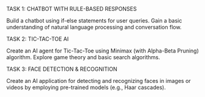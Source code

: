 TASK 1: CHATBOT WITH RULE-BASED RESPONSES

Build a chatbot using if-else statements for user queries. Gain a basic understanding of natural language processing and conversation flow.

TASK 2: TIC-TAC-TOE AI

Create an AI agent for Tic-Tac-Toe using Minimax (with Alpha-Beta Pruning) algorithm. Explore game theory and basic search algorithms.

TASK 3: FACE DETECTION & RECOGNITION

Create an AI application for detecting and recognizing faces in images or videos by employing pre-trained models (e.g., Haar cascades).
